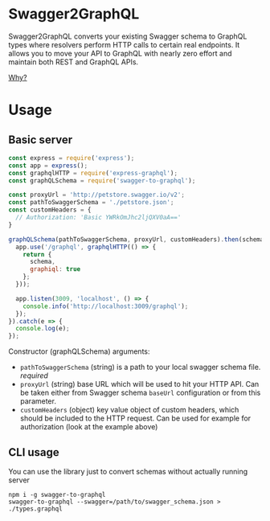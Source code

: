 # Swagger2GraphQL

Swagger2GraphQL converts your existing Swagger schema to GraphQL types where resolvers perform HTTP calls to certain real endpoints.
It allows you to move your API to GraphQL with nearly zero effort and maintain both REST and GraphQL APIs.

<a href="https://medium.com/@raxwunter/moving-existing-api-from-rest-to-graphql-205bab22c184">Why?</a>

# Usage

## Basic server

```js
const express = require('express');
const app = express();
const graphqlHTTP = require('express-graphql');
const graphQLSchema = require('swagger-to-graphql');

const proxyUrl = 'http://petstore.swagger.io/v2';
const pathToSwaggerSchema = './petstore.json';
const customHeaders = {
  // Authorization: 'Basic YWRkOmJhc2ljQXV0aA=='
}

graphQLSchema(pathToSwaggerSchema, proxyUrl, customHeaders).then(schema => {
  app.use('/graphql', graphqlHTTP(() => {
    return {
      schema,
      graphiql: true
    };
  }));

  app.listen(3009, 'localhost', () => {
    console.info('http://localhost:3009/graphql');
  });
}).catch(e => {
  console.log(e);
});
```

Constructor (graphQLSchema) arguments:
* `pathToSwaggerSchema` (string) is a path to your local swagger schema file. *required*
* `proxyUrl` (string) base URL which will be used to hit your HTTP API. Can be taken either from Swagger schema `baseUrl` configuration or from this parameter.
* `customHeaders` (object) key value object of custom headers, which should be included to the HTTP request. Can be used for example for authorization (look at the example above)

## CLI usage

You can use the library just to convert schemas without actually running server

```
npm i -g swagger-to-graphql
swagger-to-graphql --swagger=/path/to/swagger_schema.json > ./types.graphql
```
